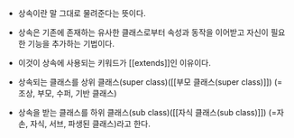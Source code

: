- 상속이란 말 그대로 물려준다는 뜻이다. 
- 상속은 기존에 존재하는 유사한 클래스로부터 속성과 동작을 이어받고 자신이 필요한 기능을 추가하는 기법이다. 
- 이것이 상속에 사용되는 키워드가 [[extends]]인 이유이다.

- 상속되는 클래스를 상위 클래스(super class)([[부모 클래스(super class)]]) (=조상, 부모, 수퍼, 기반 클래스)
- 상속을 받는 클래스를 하위 클래스(sub class)([[자식 클래스(sub class)]]) (=자손, 자식, 서브, 파생된 클래스)라고 한다.